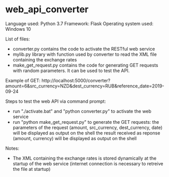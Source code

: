 # web_api_converter
Language used: Python 3.7
Framework: Flask
Operating system used: Windows 10

List of files:
- converter.py contains the code to activate the RESTful web service
- mylib.py library with function used by converter to read the XML file containing the exchange rates
- make_get_request.py contains the code for generating GET requests with random parameters. It can be used to test the API.

Example of GET:
http://localhost:5000/converter?amount=6&src_currency=NZD&dest_currency=RUB&reference_date=2019-09-24

Steps to test the web API via command prompt:
- run "./activate.bat" and "python converter.py" to activate the web service
- run "python make_get_request.py" to generate the GET requests: 
    the parameters of the request (amount, src_currency, dest_currency, date) will be displayed as output on the shell
    the result received as reponse (amount, currency) will be displayed as output on the shell
 
Notes: 
- The XML containing the exchange rates is stored dynamically at the startup of the web service
(internet connection is necessary to retreive the file at startup)
